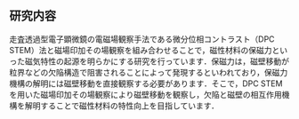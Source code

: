 ## 研究内容

走査透過型電子顕微鏡の電磁場観察手法である微分位相コントラスト（DPC STEM）法と磁場印加その場観察を組み合わせることで，磁性材料の保磁力といった磁気特性の起源を明らかにする研究を行っています．保磁力は，磁壁移動が粒界などの欠陥構造で阻害されることによって発現するといわれており，保磁力機構の解明には磁壁移動を直接観察する必要があります．そこで，DPC STEMを用いた磁場印加その場観察により磁壁移動を観察し，欠陥と磁壁の相互作用機構を解明することで磁性材料の特性向上を目指しています．
